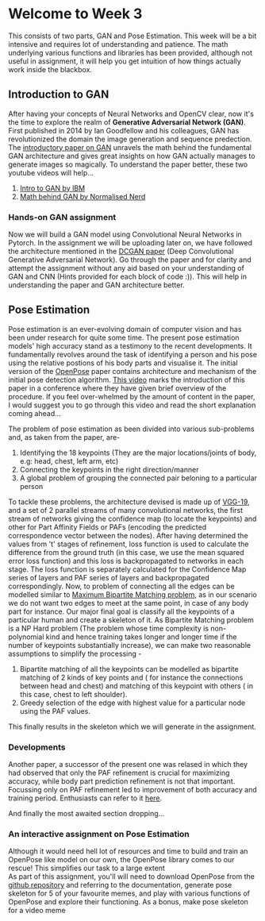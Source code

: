 # Welcome to Week 3 
This consists of two parts, GAN and Pose Estimation. This week will be a bit intensive and requires lot of understanding and patience. The math underlying various functions and libraries has been provided, although not useful in assignment, it will help you get intuition of how things actually work inside the blackbox.

## Introduction to GAN
After having your concepts of Neural Networks and OpenCV clear, now it's the time to explore the realm of **Generative Adversarial Network (GAN)**. First published in 2014 by Ian Goodfellow and his colleagues, GAN has revolutionized the domain the image generation and sequence predection. The [introductory paper on GAN](https://arxiv.org/pdf/1406.2661) unravels the math behind the fundamental GAN architecture and gives great insights on how GAN actually manages to generate images so magically. To understand the paper better, these two youtube videos will help...
1) [Intro to GAN by IBM](https://youtu.be/TpMIssRdhco?si=MbwUR4CEJXVhSNax)
2) [Math behind GAN by Normalised Nerd](https://youtu.be/Gib_kiXgnvA?si=UZ8x0dZgRmzW95BQ)

### Hands-on GAN assignment
Now we will build a GAN model using Convolutional Neural Networks in Pytorch. In the assignment we will be uploading later on, we have followed the architecture mentioned in the [DCGAN paper](https://arxiv.org/pdf/1511.06434) (Deep Convolutional Generative Adversarial Network). Go through the paper and for clarity and attempt the assignment without any aid based on your understanding of GAN and CNN (Hints provided for each block of code :)). This will help in understanding the paper and GAN architecture better.

## Pose Estimation
Pose estimation is an ever-evolving domain of computer vision and has been under research for quite some time. The present pose estimation models' high accuracy stand as a testimony to the recent developments. It fundamentally revolves around the task of identifying a person and his pose using the relative postions of his body parts and visualise it. The initial version of the [OpenPose](https://arxiv.org/pdf/1611.08050) paper contains architecture and mechanism of the initial pose detection algorithm. [This video](https://www.youtube.com/watch?v=OgQLDEAjAZ8) marks the introduction of this paper in a conference where they have given brief overview of the procedure. If you feel over-whelmed by the amount of content in the paper, I would suggest you to go through this video and read the short explanation coming ahead...

The problem of pose estimation as been divided into various sub-problems and, as taken from the paper, are- 
1) Identifying the 18 keypoints (They are the major locations/joints of body, e.g: head, chest, left arm, etc)
2) Connecting the keypoints in the right direction/manner
3) A global problem of grouping the connected pair beloning to a particular person 

To tackle these problems, the architecture devised is made up of [VGG-19](https://medium.com/@siddheshb008/vgg-net-architecture-explained-71179310050f), and a set of 2 parallel streams of many convolutional networks, the first stream of networks giving the confidence map (to locate the keypoints) and other for Part Affinity Fields or PAFs (encoding the predicted correspondence vector between the nodes). 
After having determined the values from 't' stages of refinement, loss function is used to calculate the difference from the ground truth (in this case, we use the mean squared error loss function) and this loss is backpropagated to networks in each stage. The loss function is separately calculated for the Confidence Map series of layers and PAF series of layers and backpropagated correspondingly.
Now, to problem of connecting all the edges can be modelled similar to [Maximum Bipartite Matching problem](https://www.geeksforgeeks.org/maximum-bipartite-matching/), as in our scenario we do not want two edges to meet at the same point, in case of any body part for instance. Our major final goal is classify all the keypoints of a particular human and create a skeleton of it. As Bipartite Matching problem is a NP Hard problem (The problem whose time complexity is non-polynomial kind and hence training takes longer and longer time if the number of keypoints substantially increase), we can make two reasonable assumptions to simplify the processing -
1) Bipartite matching of all the keypoints can be modelled as bipartite matching of 2 kinds of key points and ( for instance the connections between head and chest) and matching of this keypoint with others ( in this case, chest to left shoulder).
2) Greedy selection of the edge with highest value for a particular node using the PAF values.

This finally results in the skeleton which we will generate in the assignment.

### Developments
Another paper, a successor of the present one was relased in which they had observed that only the PAF refinement is crucial for maximizing accuracy, while body part prediction refinement is not that important. Focussing only on PAF refinement led to improvement of both accuracy and training period. Enthusiasts can refer to it [here](https://arxiv.org/pdf/1812.08008). 

And finally the most awaited section dropping...
### An interactive assignment on Pose Estimation
Although it would need hell lot of resources and time to build and train an OpenPose like model on our own, the OpenPose library comes to our rescue! This simplifies our task to a large extent  
As part of this assignment, you'll will need to download OpenPose from the [github repository](https://github.com/CMU-Perceptual-Computing-Lab/openpose.git) and referring to the documentation, generate pose skeleton for 5 of your favourite memes, and play with various functions of OpenPose and explore their functioning. As a bonus, make pose skeleton for a video meme
